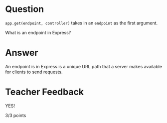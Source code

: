 # Question

`app.get(endpoint, controller)` takes in an `endpoint` as the first argument.

What is an endpoint in Express?

# Answer

An endpoint is in Express is a unique URL path that a server
makes available for clients to send requests.


# Teacher Feedback

YES!

3/3 points
